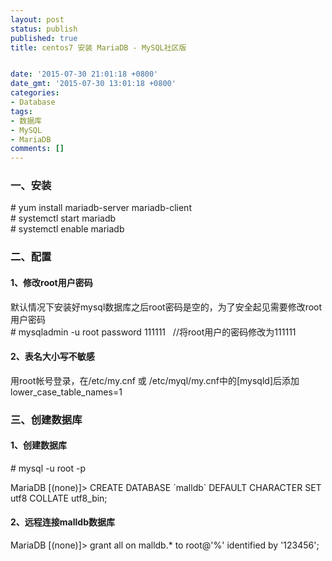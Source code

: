 ```yaml
---
layout: post
status: publish
published: true
title: centos7 安装 MariaDB - MySQL社区版


date: '2015-07-30 21:01:18 +0800'
date_gmt: '2015-07-30 13:01:18 +0800'
categories:
- Database
tags:
- 数据库
- MySQL
- MariaDB
comments: []
---
```

<h3><strong>一、安装</strong></h3>
<div># yum install mariadb-server mariadb-client</div>
<div># systemctl start mariadb</div>
<div>
<div># systemctl enable mariadb</div>
</div>
<div></div>
<h3><strong>二、配置</strong></h3>
<h4><strong>1、修改root用户密码</strong></h4>
<div>
<p>默认情况下安装好mysql数据库之后root密码是空的，为了安全起见需要修改root用户密码<br />
# mysqladmin -u root password 111111&nbsp;&nbsp; //将root用户的密码修改为111111</p>
<h4><strong>2、表名大小写不敏感</strong></h4>
<div>用root帐号登录，在/etc/my.cnf 或 /etc/myql/my.cnf中的[mysqld]后添加</div>
<div>lower_case_table_names=1</div>
</div>
<div></div>
<div></div>
<h3><strong>三、创建数据库</strong></h3>
<div>
<div>
<h4><strong>1、创建数据库</strong></h4>
<div># mysql -u root -p</div>
<div></div>
<p><span class="s1">MariaDB [(none)]>&nbsp;</span>CREATE DATABASE `malldb` DEFAULT CHARACTER SET utf8 COLLATE utf8_bin;</p>
</div>
<div>
<h4><strong>2、远程连接malldb数据库</strong></h4>
<div>
<p class="p1"><span class="s1">MariaDB [(none)]>&nbsp;</span>grant all on malldb.* to root@'%' identified by '123456';</p>
</div>
</div>
</div>
